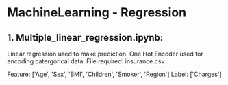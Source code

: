 # MachineLearning - Regression

## 1. Multiple_linear_regression.ipynb: 
Linear regression used to make prediction. One Hot Encoder used for encoding catergorical data. 
File required: insurance.csv

Feature: ['Age', 'Sex', 'BMI', 'Children', 'Smoker', 'Region']
Label: ['Charges']
